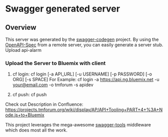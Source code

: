 # Swagger generated server

## Overview
This server was generated by the [swagger-codegen](https://github.com/swagger-api/swagger-codegen) project.  By using the [OpenAPI-Spec](https://github.com/OAI/OpenAPI-Specification) from a remote server, you can easily generate a server stub.
Upload api-alarm

### Upload the Server to Bluemix with client

1) cf login:
  cf login [-a API_URL] [-u USERNAME] [-p PASSWORD] [-o ORG] [-s SPACE]
  For Example:
  cf login -a https://api.ng.bluemix.net -u your@email.com -o tmforum -s apidev


2) cf push:
  cf push


Check out Description in Confluence:
https://projects.tmforum.org/wiki/display/AP/API+Tooling+PART+4+%3A+Node.js+to+Bluemix

This project leverages the mega-awesome [swagger-tools](https://github.com/apigee-127/swagger-tools) middleware which does most all the work.
